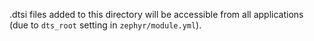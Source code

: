 .dtsi files added to this directory will be accessible from all applications (due to `dts_root` setting in `zephyr/module.yml`).
